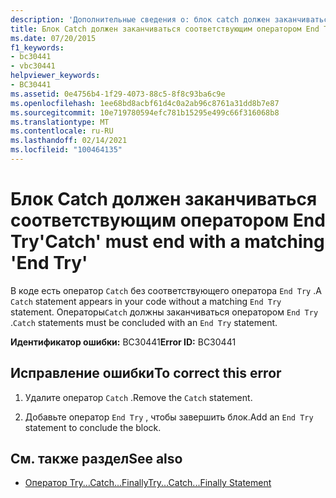 ```yaml
---
description: 'Дополнительные сведения о: блок catch должен заканчиваться соответствующим оператором End Try'
title: Блок Catch должен заканчиваться соответствующим оператором End Try
ms.date: 07/20/2015
f1_keywords:
- bc30441
- vbc30441
helpviewer_keywords:
- BC30441
ms.assetid: 0e4756b4-1f29-4073-88c5-8f8c93ba6c9e
ms.openlocfilehash: 1ee68bd8acbf61d4c0a2ab96c8761a31dd8b7e87
ms.sourcegitcommit: 10e719780594efc781b15295e499c66f316068b8
ms.translationtype: MT
ms.contentlocale: ru-RU
ms.lasthandoff: 02/14/2021
ms.locfileid: "100464135"
---
```

# <a name="catch-must-end-with-a-matching-end-try"></a><span data-ttu-id="d0212-103">Блок Catch должен заканчиваться соответствующим оператором End Try</span><span class="sxs-lookup"><span data-stu-id="d0212-103">'Catch' must end with a matching 'End Try'</span></span>

<span data-ttu-id="d0212-104">В коде есть оператор `Catch` без соответствующего оператора `End Try` .</span><span class="sxs-lookup"><span data-stu-id="d0212-104">A `Catch` statement appears in your code without a matching `End Try` statement.</span></span> <span data-ttu-id="d0212-105">Операторы`Catch` должны заканчиваться оператором `End Try` .</span><span class="sxs-lookup"><span data-stu-id="d0212-105">`Catch` statements must be concluded with an `End Try` statement.</span></span>  
  
 <span data-ttu-id="d0212-106">**Идентификатор ошибки:** BC30441</span><span class="sxs-lookup"><span data-stu-id="d0212-106">**Error ID:** BC30441</span></span>  
  
## <a name="to-correct-this-error"></a><span data-ttu-id="d0212-107">Исправление ошибки</span><span class="sxs-lookup"><span data-stu-id="d0212-107">To correct this error</span></span>  
  
1. <span data-ttu-id="d0212-108">Удалите оператор `Catch` .</span><span class="sxs-lookup"><span data-stu-id="d0212-108">Remove the `Catch` statement.</span></span>  
  
2. <span data-ttu-id="d0212-109">Добавьте оператор `End Try` , чтобы завершить блок.</span><span class="sxs-lookup"><span data-stu-id="d0212-109">Add an `End Try` statement to conclude the block.</span></span>  
  
## <a name="see-also"></a><span data-ttu-id="d0212-110">См. также раздел</span><span class="sxs-lookup"><span data-stu-id="d0212-110">See also</span></span>

- [<span data-ttu-id="d0212-111">Оператор Try...Catch...Finally</span><span class="sxs-lookup"><span data-stu-id="d0212-111">Try...Catch...Finally Statement</span></span>](../language-reference/statements/try-catch-finally-statement.md)
